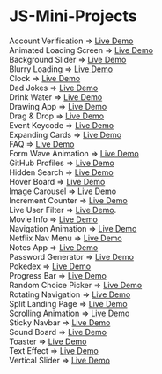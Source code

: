 # JS-Mini-Projects
Account Verification => [Live Demo](https://codepen.io/ayezabashir/full/oNQBNVZ)<br/>
Animated Loading Screen => [Live Demo](https://codepen.io/ayezabashir/full/MWPNgdx)<br/>
Background Slider => [Live Demo](https://backgroundslider--ayezabashir.repl.co/) <br/>
Blurry Loading => [Live Demo](https://codepen.io/ayezabashir442/full/rNqzBNK) <br/>
Clock => [Live Demo](https://codepen.io/ayezabashir/full/qBJGRVx)<br/>
Dad Jokes => [Live Demo](https://codepen.io/ayezabashir442/full/qBJVmWo) <br/>
Drink Water => [Live Demo](https://codepen.io/ayezabashir/full/MWPPyaE)<br/>
Drawing App => [Live Demo](https://codepen.io/ayezabashir/full/MWPNYjJ)<br/>
Drag & Drop => [Live Demo](https://codepen.io/ayezabashir/full/jOeoXmm)<br/>
Event Keycode => [Live Demo](https://codepen.io/ayezabashir/full/GRYyvZM)<br/>
Expanding Cards => [Live Demo](https://codepen.io/ayezabashir442/full/eYPpKrX)<br/>
FAQ => [Live Demo](https://codepen.io/ayezabashir/full/wvYpqER)<br/>
Form Wave Animation => [Live Demo](https://codepen.io/ayezabashir442/full/ZEqXbeN)<br/>
GitHub Profiles => [Live Demo](https://codepen.io/ayezabashir/pen/Poxovaq)<br/>
Hidden Search => [Live Demo](https://codepen.io/ayezabashir442/full/jOewrBj)<br/>
Hover Board => [Live Demo](https://codepen.io/ayezabashir/full/zYMNYwg)<br/>
Image Carousel => [Live Demo](https://codepen.io/ayezabashir/full/qBQNwXM) <br/>
Increment Counter => [Live Demo](https://codepen.io/ayezabashir/full/MWPQNgB)<br/>
Live User Filter => [Live Demo](https://codepen.io/ayezabashir/full/oNQGgvm).<br/>
Movie Info => [Live Demo](https://codepen.io/ayezabashir/full/poxxGoR)<br/>
Navigation Animation => [Live Demo](https://codepen.io/ayezabashir/full/bGmLrwL) <br/>
Netflix Nav Menu => [Live Demo](https://codepen.io/ayezabashir/full/OJagPxO)<br/>
Notes App => [Live Demo](https://codepen.io/ayezabashir/full/ExOPyxX)<br/>
Password Generator => [Live Demo](https://codepen.io/ayezabashir/full/BaGNxzm)<br/>
Pokedex => [Live Demo](https://codepen.io/ayezabashir/full/JjeWdLa)<br/>
Progress Bar => [Live Demo](https://codepen.io/ayezabashir442/full/eYPJwyO) <br/>
Random Choice Picker => [Live Demo](https://codepen.io/ayezabashir/full/QWZQbBy) <br/>
Rotating Navigation => [Live Demo](https://codepen.io/ayezabashir442/full/NWOgNXY) <br/>
Split Landing Page => [Live Demo](https://split-landing-page.ayezabashir.repl.co/)<br/>
Scrolling Animation => [Live Demo](https://codepen.io/ayezabashir442/full/YzJxpaw) <br/>
Sticky Navbar => [Live Demo](https://codepen.io/ayezabashir/full/BaqXYyz) <br/>
Sound Board => [Live Demo](https://soundboard.ayezabashir.repl.co/) <br/>
Toaster => [Live Demo](https://codepen.io/ayezabashir/full/ZEqgNKo)<br/>
Text Effect => [Live Demo](https://codepen.io/ayezabashir/full/YzRKjmE) <br/>
Vertical Slider => [Live Demo](https://codepen.io/ayezabashir/full/KKrMawL) <br/>
